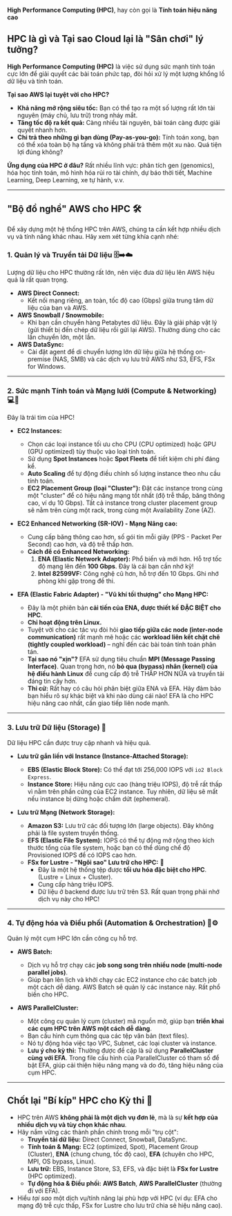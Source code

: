 **High Performance Computing (HPC)**, hay còn gọi là **Tính toán hiệu năng cao**

## HPC là gì và Tại sao Cloud lại là "Sân chơi" lý tưởng?

**High Performance Computing (HPC)** là việc sử dụng sức mạnh tính toán cực lớn để giải quyết các bài toán phức tạp, đòi hỏi xử lý một lượng khổng lồ dữ liệu và tính toán.

**Tại sao AWS lại tuyệt vời cho HPC?**

- **Khả năng mở rộng siêu tốc:** Bạn có thể tạo ra một số lượng rất lớn tài nguyên (máy chủ, lưu trữ) trong nháy mắt.
- **Tăng tốc độ ra kết quả:** Càng nhiều tài nguyên, bài toán càng được giải quyết nhanh hơn.
- **Chi trả theo những gì bạn dùng (Pay-as-you-go):** Tính toán xong, bạn có thể xóa toàn bộ hạ tầng và không phải trả thêm một xu nào. Quá tiện lợi đúng không?

**Ứng dụng của HPC ở đâu?** Rất nhiều lĩnh vực: phân tích gen (genomics), hóa học tính toán, mô hình hóa rủi ro tài chính, dự báo thời tiết, Machine Learning, Deep Learning, xe tự hành, v.v.

---

## "Bộ đồ nghề" AWS cho HPC 🛠️

Để xây dựng một hệ thống HPC trên AWS, chúng ta cần kết hợp nhiều dịch vụ và tính năng khác nhau. Hãy xem xét từng khía cạnh nhé:

### 1. Quản lý và Truyền tải Dữ liệu 🗄️➡️☁️

Lượng dữ liệu cho HPC thường rất lớn, nên việc đưa dữ liệu lên AWS hiệu quả là rất quan trọng.

- **AWS Direct Connect:**
  - Kết nối mạng riêng, an toàn, tốc độ cao (Gbps) giữa trung tâm dữ liệu của bạn và AWS.
- **AWS Snowball / Snowmobile:**
  - Khi bạn cần chuyển hàng Petabytes dữ liệu. Đây là giải pháp vật lý (gửi thiết bị đến chép dữ liệu rồi gửi lại AWS). Thường dùng cho các lần chuyển lớn, một lần.
- **AWS DataSync:**
  - Cài đặt agent để di chuyển lượng lớn dữ liệu giữa hệ thống on-premise (NAS, SMB) và các dịch vụ lưu trữ AWS như S3, EFS, FSx for Windows.

---

### 2. Sức mạnh Tính toán và Mạng lưới (Compute & Networking) 💻🔗

Đây là trái tim của HPC!

- **EC2 Instances:**

  - Chọn các loại instance tối ưu cho CPU (CPU optimized) hoặc GPU (GPU optimized) tùy thuộc vào loại tính toán.
  - Sử dụng **Spot Instances** hoặc **Spot Fleets** để tiết kiệm chi phí đáng kể.
  - **Auto Scaling** để tự động điều chỉnh số lượng instance theo nhu cầu tính toán.
  - **EC2 Placement Group (loại "Cluster"):** Đặt các instance trong cùng một "cluster" để có hiệu năng mạng tốt nhất (độ trễ thấp, băng thông cao, ví dụ 10 Gbps). Tất cả instance trong cluster placement group sẽ nằm trên cùng một rack, trong cùng một Availability Zone (AZ).

- **EC2 Enhanced Networking (SR-IOV) - Mạng Nâng cao:**

  - Cung cấp băng thông cao hơn, số gói tin mỗi giây (PPS - Packet Per Second) cao hơn, và độ trễ thấp hơn.
  - **Cách để có Enhanced Networking:**
    1. **ENA (Elastic Network Adapter):** Phổ biến và mới hơn. Hỗ trợ tốc độ mạng lên đến **100 Gbps**. Đây là cái bạn cần nhớ kỹ!
    2. **Intel 82599VF:** Công nghệ cũ hơn, hỗ trợ đến 10 Gbps. Ghi nhớ phòng khi gặp trong đề thi.

- **EFA (Elastic Fabric Adapter) - "Vũ khí tối thượng" cho Mạng HPC:**

  - Đây là một phiên bản **cải tiến của ENA, được thiết kế ĐẶC BIỆT cho HPC**.
  - **Chỉ hoạt động trên Linux.**
  - Tuyệt vời cho các tác vụ đòi hỏi **giao tiếp giữa các node (inter-node communication)** rất mạnh mẽ hoặc các **workload liên kết chặt chẽ (tightly coupled workload)** – nghĩ đến các bài toán tính toán phân tán.
  - **Tại sao nó "xịn"?** EFA sử dụng tiêu chuẩn **MPI (Message Passing Interface)**. Quan trọng hơn, nó **bỏ qua (bypass) nhân (kernel) của hệ điều hành Linux** để cung cấp độ trễ THẤP HƠN NỮA và truyền tải đáng tin cậy hơn.
  - **Thi cử:** Rất hay có câu hỏi phân biệt giữa ENA và EFA. Hãy đảm bảo bạn hiểu rõ sự khác biệt và khi nào dùng cái nào! EFA là cho HPC hiệu năng cao nhất, cần giao tiếp liên node mạnh.

---

### 3. Lưu trữ Dữ liệu (Storage) 💾

Dữ liệu HPC cần được truy cập nhanh và hiệu quả.

- **Lưu trữ gắn liền với Instance (Instance-Attached Storage):**

  - **EBS (Elastic Block Store):** Có thể đạt tới 256,000 IOPS với `io2 Block Express`.
  - **Instance Store:** Hiệu năng cực cao (hàng triệu IOPS), độ trễ rất thấp vì nằm trên phần cứng của EC2 instance. Tuy nhiên, dữ liệu sẽ mất nếu instance bị dừng hoặc chấm dứt (ephemeral).

- **Lưu trữ Mạng (Network Storage):**

  - **Amazon S3:** Lưu trữ các đối tượng lớn (large objects). Đây không phải là file system truyền thống.
  - **EFS (Elastic File System):** IOPS có thể tự động mở rộng theo kích thước tổng của file system, hoặc bạn có thể dùng chế độ Provisioned IOPS để có IOPS cao hơn.
  - **FSx for Lustre - "Ngôi sao" Lưu trữ cho HPC:** 🌟
    - Đây là một hệ thống tệp được **tối ưu hóa đặc biệt cho HPC**. (Lustre = Linux + Cluster).
    - Cung cấp hàng triệu IOPS.
    - Dữ liệu ở backend được lưu trữ trên S3. Rất quan trọng phải nhớ dịch vụ này cho HPC!

---

### 4. Tự động hóa và Điều phối (Automation & Orchestration) 🤖⚙️

Quản lý một cụm HPC lớn cần công cụ hỗ trợ.

- **AWS Batch:**

  - Dịch vụ hỗ trợ chạy các **job song song trên nhiều node (multi-node parallel jobs)**.
  - Giúp bạn lên lịch và khởi chạy các EC2 instance cho các batch job một cách dễ dàng. AWS Batch sẽ quản lý các instance này. Rất phổ biến cho HPC.

- **AWS ParallelCluster:**

  - Một công cụ quản lý cụm (cluster) mã nguồn mở, giúp bạn **triển khai các cụm HPC trên AWS một cách dễ dàng**.
  - Bạn cấu hình cụm thông qua các tệp văn bản (text files).
  - Nó tự động hóa việc tạo VPC, Subnet, các loại cluster và instance.
  - **Lưu ý cho kỳ thi:** Thường được đề cập là sử dụng **ParallelCluster cùng với EFA**. Trong file cấu hình của ParallelCluster có tham số để bật EFA, giúp cải thiện hiệu năng mạng và do đó, tăng hiệu năng của cụm HPC.

---

## Chốt lại "Bí kíp" HPC cho Kỳ thi 🎯

- HPC trên AWS **không phải là một dịch vụ đơn lẻ**, mà là sự **kết hợp của nhiều dịch vụ và tùy chọn khác nhau**.
- Hãy nắm vững các thành phần chính trong mỗi "trụ cột":
  - **Truyền tải dữ liệu:** Direct Connect, Snowball, DataSync.
  - **Tính toán & Mạng:** EC2 (optimized, Spot), Placement Group (Cluster), **ENA** (chung chung, tốc độ cao), **EFA** (chuyên cho HPC, MPI, OS bypass, Linux).
  - **Lưu trữ:** EBS, Instance Store, S3, EFS, và đặc biệt là **FSx for Lustre** (HPC optimized).
  - **Tự động hóa & Điều phối:** **AWS Batch**, **AWS ParallelCluster** (thường đi với EFA).
- Hiểu _tại sao_ một dịch vụ/tính năng lại phù hợp với HPC (ví dụ: EFA cho mạng độ trễ cực thấp, FSx for Lustre cho lưu trữ chia sẻ hiệu năng cao).
